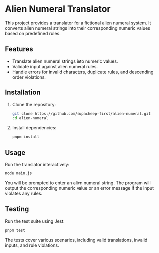 # Alien Numeral Translator

This project provides a translator for a fictional alien numeral system. It converts alien numeral strings into their corresponding numeric values based on predefined rules.

## Features

- Translate alien numeral strings into numeric values.
- Validate input against alien numeral rules.
- Handle errors for invalid characters, duplicate rules, and descending order violations.

## Installation

1. Clone the repository:

   ```bash
   git clone https://github.com/supacheep-first/alien-numeral.git
   cd alien-numeral
   ```

2. Install dependencies:
   ```bash
   pnpm install
   ```

## Usage

Run the translator interactively:

```bash
node main.js
```

You will be prompted to enter an alien numeral string. The program will output the corresponding numeric value or an error message if the input violates any rules.

## Testing

Run the test suite using Jest:

```bash
pnpm test
```

The tests cover various scenarios, including valid translations, invalid inputs, and rule violations.
